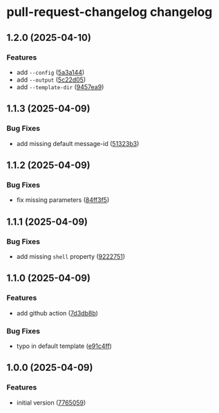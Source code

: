 # pull-request-changelog changelog

## 1.2.0 (2025-04-10)

### Features

- add `--config` ([5a3a144](https://github.com/ext/pull-request-changelog/commit/5a3a1442203b7007a715f156d9444ee86d3ef935))
- add `--output` ([5c22d05](https://github.com/ext/pull-request-changelog/commit/5c22d058d8443da93fe41006fdecb6e2d5355f4a))
- add `--template-dir` ([9457ea9](https://github.com/ext/pull-request-changelog/commit/9457ea9555061fa2bff6575d780df262d7c1d883))

## 1.1.3 (2025-04-09)

### Bug Fixes

- add missing default message-id ([51323b3](https://github.com/ext/pull-request-changelog/commit/51323b390e4f01fde36bb4d49a389c844414ce16))

## 1.1.2 (2025-04-09)

### Bug Fixes

- fix missing parameters ([84ff3f5](https://github.com/ext/pull-request-changelog/commit/84ff3f57f73257de65c9cfd23c6ec159c49b77a2))

## 1.1.1 (2025-04-09)

### Bug Fixes

- add missing `shell` property ([9222751](https://github.com/ext/pull-request-changelog/commit/922275140de3a774046ceee4fb9a0b4b2173ae35))

## 1.1.0 (2025-04-09)

### Features

- add github action ([7d3db8b](https://github.com/ext/pull-request-changelog/commit/7d3db8b812cfd4e664a6c2021c1beefde28c3624))

### Bug Fixes

- typo in default template ([e91c4ff](https://github.com/ext/pull-request-changelog/commit/e91c4ff312f1d3de8beb268ea06c0dded167d009))

## 1.0.0 (2025-04-09)

### Features

- initial version ([7765059](https://github.com/ext/pull-request-changelog/commit/77650594b290c026d1e9e56caa7b168bd922c069))
